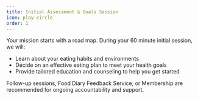```yaml
---
title: Initial Assessment & Goals Session
icon: play-circle
order: 1
---
```


Your mission starts with a road map. During your 60 minute initial session, we will:

* Learn about your eating habits and environments
* Decide on an effective eating plan to meet your health goals
* Provide tailored education and counseling to help you get started

Follow-up sessions, Food Diary Feedback Service, or Membership are recommended for ongoing accountability and support.

